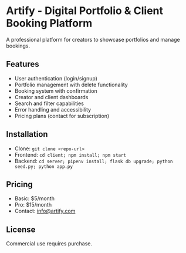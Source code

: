 # Artify - Digital Portfolio & Client Booking Platform
A professional platform for creators to showcase portfolios and manage bookings.

## Features
- User authentication (login/signup)
- Portfolio management with delete functionality
- Booking system with confirmation
- Creator and client dashboards
- Search and filter capabilities
- Error handling and accessibility
- Pricing plans (contact for subscription)

## Installation
- Clone: `git clone <repo-url>`
- Frontend: `cd client; npm install; npm start`
- Backend: `cd server; pipenv install; flask db upgrade; python seed.py; python app.py`

## Pricing
- Basic: $5/month
- Pro: $15/month
- Contact: info@artify.com

## License
Commercial use requires purchase.